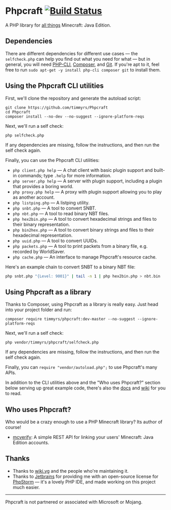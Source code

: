 # Phpcraft [![Build Status](https://travis-ci.org/Phpcraft/core.svg?branch=master)](https://travis-ci.org/Phpcraft/core)

A PHP library for [all things](https://phpcraft.de/docs/inherits.html) Minecraft: Java Edition.

## Dependencies

There are different dependencies for different use cases — the `selfcheck.php` can help you find out what you need for what — but in general, you will need [PHP-CLI](https://www.php.net/downloads.php), [Composer](https://getcomposer.org/download/), and [Git](https://git-scm.com/downloads).
If you're apt to it, feel free to run `sudo apt-get -y install php-cli composer git` to install them.

## Using the Phpcraft CLI utilities

First, we'll clone the repository and generate the autoload script:

    git clone https://github.com/timmyrs/Phpcraft
    cd Phpcraft
    composer install --no-dev --no-suggest --ignore-platform-reqs

Next, we'll run a self check:

    php selfcheck.php

If any dependencies are missing, follow the instructions, and then run the self check again.

Finally, you can use the Phpcraft CLI utilities:

- `php client.php help` — A chat client with basic plugin support and built-in commands; type `.help` for more information.
- `php server.php help` — A server with plugin support, including a plugin that provides a boring world.
- `php proxy.php help` — A proxy with plugin support allowing you to play as another account.
- `php listping.php` — A listping utility.
- `php snbt.php` — A tool to convert SNBT.
- `php nbt.php` — A tool to read binary NBT files.
- `php hex2bin.php` — A tool to convert hexadecimal strings and files to their binary representation.
- `php bin2hex.php` — A tool to convert binary strings and files to their hexadecimal representation.
- `php uuid.php` — A tool to convert UUIDs.
- `php packets.php` — A tool to print packets from a binary file, e.g. recorded by WorldSaver.
- `php cache.php` — An interface to manage Phpcraft's resource cache.

Here's an example chain to convert SNBT to a binary NBT file:

```Bash
php snbt.php "{Level: 9001}" | tail -n 1 | php hex2bin.php > nbt.bin
```

## Using Phpcraft as a library

Thanks to Composer, using Phpcraft as a library is really easy. Just head into your project folder and run:

    composer require timmyrs/phpcraft:dev-master --no-suggest --ignore-platform-reqs

Next, we'll run a self check:

    php vendor/timmyrs/phpcraft/selfcheck.php

If any dependencies are missing, follow the instructions, and then run the self check again.

Finally, you can `require "vendor/autoload.php";` to use Phpcraft's many APIs.

In addition to the CLI utilities above and the "Who uses Phpcraft?" section below serving up great example code, there's also the [docs](https://phpcraft.de/docs/index.html) and [wiki](https://github.com/timmyrs/Phpcraft/wiki) for you to read.

## Who uses Phpcraft?

Who would be a crazy enough to use a PHP Minecraft library? Its author of course!

- [mcverify](https://github.com/timmyrs/mcverify): A simple REST API for linking your users' Minecraft: Java Edition accounts.

## Thanks

- Thanks to [wiki.vg](https://wiki.vg/) and the people who're maintaining it.
- Thanks to [Jetbrains](https://www.jetbrains.com/?from=Phpcraft) for providing me with an open-source license for [PhpStorm](https://www.jetbrains.com/phpstorm/?from=Phpcraft) — it's a lovely PHP IDE, and made working on this project much easier.

---

Phpcraft is not partnered or associated with Microsoft or Mojang.
